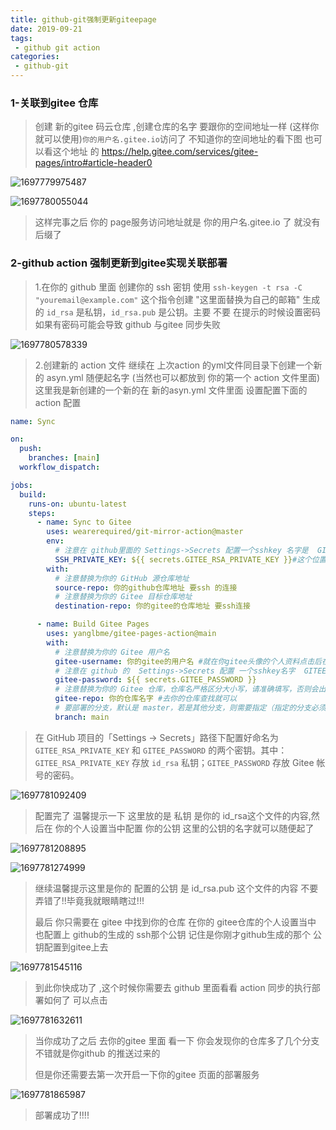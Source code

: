 ```yaml
---
title: github-git强制更新giteepage
date: 2019-09-21
tags:
 - github git action
categories:
 - github-git
---
```

<Boxx/>

### 1-关联到gitee 仓库

> 创建 新的gitee 码云仓库 ,创建仓库的名字  要跟你的空间地址一样 (这样你就可以使用)`你的用户名.gitee.io`访问了  不知道你的空间地址的看下图 也可以看这个地址 的 https://help.gitee.com/services/gitee-pages/intro#article-header0

![1697779975487](/assets/1697779975487.png)

![1697780055044](/assets/1697780055044.png)

> 这样完事之后 你的 page服务访问地址就是 你的用户名.gitee.io 了 就没有后缀了

### 2-github action 强制更新到gitee实现关联部署

> 1.在你的 github 里面 创建你的 ssh 密钥  使用 `ssh-keygen -t rsa -C "youremail@example.com"` 这个指令创建 "这里面替换为自己的邮箱" 生成的 `id_rsa` 是私钥，`id_rsa.pub` 是公钥。主要 不要 在提示的时候设置密码 如果有密码可能会导致 github 与gitee 同步失败

![1697780578339](/assets/1697780578339.png)

> 2.创建新的 action 文件 继续在 上次action 的yml文件同目录下创建一个新的 asyn.yml 随便起名字 (当然也可以都放到 你的第一个 action 文件里面)这里我是新创建的一个新的在 新的asyn.yml 文件里面 设置配置下面的action 配置

```yml
name: Sync

on:
  push:
    branches: [main]
  workflow_dispatch:

jobs:
  build:
    runs-on: ubuntu-latest
    steps:
      - name: Sync to Gitee
        uses: wearerequired/git-mirror-action@master
        env:
          # 注意在 github里面的 Settings->Secrets 配置一个sshkey 名字是  GITEE_RSA_PRIVATE_KEY
          SSH_PRIVATE_KEY: ${{ secrets.GITEE_RSA_PRIVATE_KEY }}#这个位置不用动
        with:
          # 注意替换为你的 GitHub 源仓库地址
          source-repo: 你的github仓库地址 要ssh 的连接
          # 注意替换为你的 Gitee 目标仓库地址
          destination-repo: 你的gitee的仓库地址 要ssh连接

      - name: Build Gitee Pages
        uses: yanglbme/gitee-pages-action@main
        with:
          # 注意替换为你的 Gitee 用户名
          gitee-username: 你的gitee的用户名 #就在你gitee头像的个人资料点击后在你的头像下面@后面就是
          # 注意在 github 的  Settings->Secrets 配置 一个sshkey名字  GITEE_PASSWORD
          gitee-password: ${{ secrets.GITEE_PASSWORD }}
          # 注意替换为你的 Gitee 仓库，仓库名严格区分大小写，请准确填写，否则会出错
          gitee-repo: 你的仓库名字 #去你的仓库查找就可以
          # 要部署的分支，默认是 master，若是其他分支，则需要指定（指定的分支必须存在）
          branch: main
```

> 在 GitHub 项目的「Settings -> Secrets」路径下配置好命名为 `GITEE_RSA_PRIVATE_KEY` 和 `GITEE_PASSWORD` 的两个密钥。其中：`GITEE_RSA_PRIVATE_KEY` 存放 `id_rsa` 私钥；`GITEE_PASSWORD` 存放 Gitee 帐号的密码。

![1697781092409](/assets/1697781092409.png)

> 配置完了 温馨提示一下 这里放的是 私钥 是你的 id_rsa这个文件的内容,然后在 你的个人设置当中配置 你的公钥 这里的公钥的名字就可以随便起了

![1697781208895](/assets/1697781208895.png)

![1697781274999](/assets/1697781274999.png)

> 继续温馨提示这里是你的 配置的公钥 是 id_rsa.pub 这个文件的内容 不要弄错了!!毕竟我就眼睛瞎过!!!
>
> 最后 你只需要在 gitee 中找到你的仓库 在你的 gitee仓库的个人设置当中 也配置上 github的生成的 ssh那个公钥 记住是你刚才github生成的那个 公钥配置到gitee上去

![1697781545116](/assets/1697781545116.png)

> 到此你快成功了 ,这个时候你需要去 github 里面看看 action 同步的执行部署如何了 可以点击 

![1697781632611](/assets/1697781632611.png)

> 当你成功了之后 去你的gitee 里面 看一下 你会发现你的仓库多了几个分支 不错就是你github 的推送过来的
>
> 但是你还需要去第一次开启一下你的gitee 页面的部署服务 

![1697781865987](/assets/1697781865987.png)

> 部署成功了!!!!
